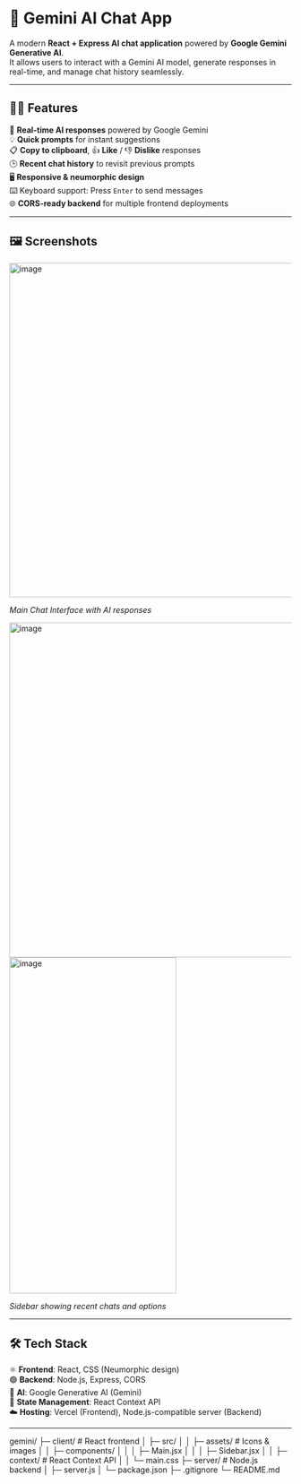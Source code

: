 # 🌌 Gemini AI Chat App

A modern **React + Express AI chat application** powered by **Google Gemini Generative AI**.  
It allows users to interact with a Gemini AI model, generate responses in real-time, and manage chat history seamlessly.

---

## 🚀✨ Features

🌟 **Real-time AI responses** powered by Google Gemini  
💡 **Quick prompts** for instant suggestions  
📋 **Copy to clipboard**, 👍 **Like** / 👎 **Dislike** responses  
🕒 **Recent chat history** to revisit previous prompts  
🖥️ **Responsive & neumorphic design**  
⌨️ Keyboard support: Press `Enter` to send messages  
🌐 **CORS-ready backend** for multiple frontend deployments  

---

## 🖼️ Screenshots
<img width="1090" height="597" alt="image" src="https://github.com/user-attachments/assets/4cafce12-10a4-486e-aa31-0bab4466e9c6" />

*Main Chat Interface with AI responses*

<img width="1366" height="598" alt="image" src="https://github.com/user-attachments/assets/45ea1147-297f-4c9d-99b9-570cddfe4d65" />
<img width="298" height="600" alt="image" src="https://github.com/user-attachments/assets/0c4e8767-3dac-4905-a0ee-214d20c0a1bd" />

*Sidebar showing recent chats and options*

---

## 🛠️ Tech Stack

⚛️ **Frontend**: React, CSS (Neumorphic design)  
🟢 **Backend**: Node.js, Express, CORS  
🤖 **AI**: Google Generative AI (Gemini)  
🔄 **State Management**: React Context API  
☁️ **Hosting**: Vercel (Frontend), Node.js-compatible server (Backend)  


---

gemini/
├─ client/            # React frontend
│  ├─ src/
│  │  ├─ assets/      # Icons & images
│  │  ├─ components/
│  │  │  ├─ Main.jsx
│  │  │  ├─ Sidebar.jsx
│  │  ├─ context/     # React Context API
│  │  └─ main.css
├─ server/            # Node.js backend
│  ├─ server.js
│  └─ package.json
├─ .gitignore
└─ README.md

